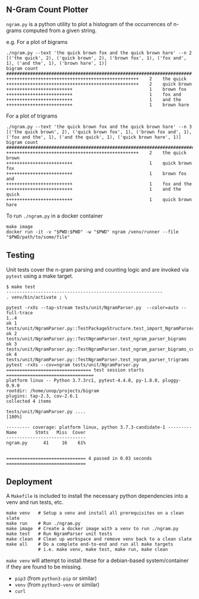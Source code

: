 ## N-Gram Count Plotter

`ngram.py` is a python utility to plot a histogram of the occurrences of
n-grams computed from a given string.

e.g. For a plot of bigrams

```
./ngram.py --text 'the quick brown fox and the quick brown hare' --n 2
[('the quick', 2), ('quick brown', 2), ('brown fox', 1), ('fox and', 1), ('and the', 1), ('brown hare', 1)]
bigram count
######################################################################
++++++++++++++++++++++++++++++++++++++++++++++++++    2    the quick
++++++++++++++++++++++++++++++++++++++++++++++++++    2    quick brown
+++++++++++++++++++++++++                             1    brown fox
+++++++++++++++++++++++++                             1    fox and
+++++++++++++++++++++++++                             1    and the
+++++++++++++++++++++++++                             1    brown hare
```

For a plot of trigrams

```
./ngram.py --text 'the quick brown fox and the quick brown hare' --n 3
[('the quick brown', 2), ('quick brown fox', 1), ('brown fox and', 1), ('fox and the', 1), ('and the quick', 1), ('quick brown hare', 1)]
bigram count
###########################################################################
++++++++++++++++++++++++++++++++++++++++++++++++++    2    the quick brown
+++++++++++++++++++++++++                             1    quick brown fox
+++++++++++++++++++++++++                             1    brown fox and
+++++++++++++++++++++++++                             1    fox and the
+++++++++++++++++++++++++                             1    and the quick
+++++++++++++++++++++++++                             1    quick brown hare
```

To run `./ngram.py` in a docker container

```
make image
docker run -it -v "$PWD:$PWD" -w "$PWD" ngram /venv/runner --file "$PWD/path/to/some/file"
```

## Testing

Unit tests cover the n-gram parsing and counting logic and are invoked via `pytest`
using a make target.

```
$ make test
-----------------------------------------------------------
. venv/bin/activate ; \

pytest -rxXs --tap-stream tests/unit/NgramParser.py  --color=auto --full-trace
1..4
ok 1 tests/unit/NgramParser.py::TestPackageStructure.test_import_NgramParser
ok 2 tests/unit/NgramParser.py::TestNgramParser.test_ngram_parser_bigrams
ok 3 tests/unit/NgramParser.py::TestNgramParser.test_ngram_parser_bigrams_complex
ok 4 tests/unit/NgramParser.py::TestNgramParser.test_ngram_parser_trigrams
pytest -rxXs --cov=ngram tests/unit/NgramParser.py
================================ test session starts =================================
platform linux -- Python 3.7.3rc1, pytest-4.4.0, py-1.8.0, pluggy-0.9.0
rootdir: /home/unop/projects/bigram
plugins: tap-2.3, cov-2.6.1
collected 4 items

tests/unit/NgramParser.py ....                                                 [100%]

--------- coverage: platform linux, python 3.7.3-candidate-1 ---------
Name       Stmts   Miss  Cover
------------------------------
ngram.py      41     16    61%


============================== 4 passed in 0.03 seconds ==============================
```

## Deployment

A `Makefile` is included to install the necessary python dependencies
into a venv and run tests, etc.

```
make venv   # Setup a venv and install all prerequisites on a clean slate
make run    # Run ./ngram.py
make image  # Create a docker image with a venv to run ./ngram.py
make test   # Run NgramParser unit tests
make clean  # Clean up workspace and remove venv back to a clean slate
make all    # Do a complete end-to-end and run all make targets
            # i.e. make venv, make test, make run, make clean
```

`make venv` will attempt to install these for a debian-based system/container
if they are found to be missing.

* `pip3` (from `python3-pip` or similar)
* `venv` (from `python3-venv` or similar)
* `curl`

